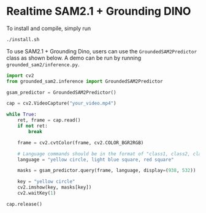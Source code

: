 # Realtime SAM2.1 + Grounding DINO

To install and compile, simply run
```bash
./install.sh
```

To use SAM2.1 + Grounding Dino, users can use the `GroundedSAM2Predictor` class as shown below.
A demo can be run by running `grounded_sam2/inference.py`.
```python
import cv2
from grounded_sam2.inference import GroundedSAM2Predictor

gsam_predictor = GroundedSAM2Predictor()

cap = cv2.VideoCapture("your_video.mp4")

while True:
    ret, frame = cap.read()
    if not ret:
        break

    frame = cv2.cvtColor(frame, cv2.COLOR_BGR2RGB)

    # Language commands should be in the format of "class1, class2, class3"
    language = "yellow circle, light blue square, red square"

    masks = gsam_predictor.query(frame, language, display=(938, 532))

    key = "yellow circle"
    cv2.imshow(key, masks[key])
    cv2.waitKey(1)

cap.release()
```
